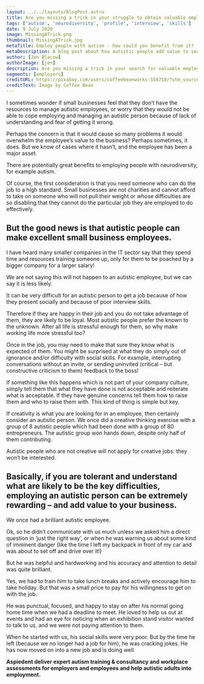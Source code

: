 ```yaml
---
layout: ../../layouts/BlogPost.astro
title: Are you missing a trick in your struggle to obtain valuable employees?
tags: ['autism', 'neurodiversity', 'profile', 'interview', 'skills']
date: 9 July 2020
image: MissingATrick.png
thumbnail: MissingATrick.jpg
metaTitle: Employ people with autism - how could you benefit from it?
metaDescription: A blog post about how autistic people add value to small businesses. With the right understanding in place, employing people with autism could be a brilliant move for your small business.
author: [Jen Blacow]
authorImage: [jen]
description: Are you missing a trick in your search for valuable employees? With the right understanding in place, employing people with autism could be a brilliant move for your small business.
segments: [employers]
creditURL: https://pixabay.com/users/coffeebeanworks-558718/?utm_source=link-attribution&utm_medium=referral&utm_campaign=image&utm_content=3449422
creditText: Image by Coffee Bean
---
```

I sometimes wonder if small businesses feel that they don’t have the resources to manage autistic employees, or worry that they would not be able to cope employing and managing an autistic person because of lack of understanding and fear of getting it wrong.

Perhaps the concern is that it would cause so many problems it would overwhelm the employee’s value to the business? Perhaps sometimes, it does. But we know of cases where it hasn’t, and the employee has been a major asset.

There are potentially great benefits to employing people with neurodiversity, for example autism.

Of course, the first consideration is that you need someone who can do the job to a high standard. Small businesses are not charities and cannot afford to take on someone who will not pull their weight or whose difficulties are so disabling that they cannot do the particular job they are employed to do effectively.

## But the good news is that autistic people can make excellent small business employees.
I have heard many smaller companies in the IT sector say that they spend time and resources training someone up, only for them to be poached by a bigger company for a larger salary!

We are not saying this will not happen to an autistic employee, but we can say it is less likely.

It can be very difficult for an autistic person to get a job because of how they present socially and because of poor interview skills.

Therefore if they are happy in their job and you do not take advantage of them, they are likely to be loyal. Most autistic people prefer the known to the unknown. After all life is stressful enough for them, so why make working life more stressful too?

Once in the job, you may need to make that sure they know what is expected of them. You might be surprised at what they do simply out of ignorance and/or difficulty with social skills. For example, interrupting conversations without an invite, or sending uninvited (critical – but constructive criticism to them) feedback to the boss!

If something like this happens which is not part of your company culture, simply tell them that what they have done is not acceptable and reiterate what is acceptable. If they have genuine concerns tell them how to raise them and who to raise them with. This kind of thing is simple but key.

If creativity is what you are looking for in an employee, then certainly consider an autistic person. We once did a creative thinking exercise with a group of 8 autistic people which had been done with a group of 80 entrepreneurs. The autistic group won hands down, despite only half of them contributing.

Autistic people who are not creative will not apply for creative jobs: they won’t be interested.

## Basically, if you are tolerant and understand what are likely to be the key difficulties, employing an autistic person can be extremely rewarding – and add value to your business.
We once had a brilliant autistic employee.

Ok, so he didn’t communicate with us much unless we asked him a direct question in ‘just the right way’, or when he was warning us about some kind of imminent danger (like the time I left my backpack in front of my car and was about to set off and drive over it!)

But he was helpful and hardworking and his accuracy and attention to detail was quite brilliant.

Yes, we had to train him to take lunch breaks and actively encourage him to take holiday. But that was a small price to pay for his willingness to get on with the job.

He was punctual, focused, and happy to stay on after his normal going home time when we had a deadline to meet. He loved to help us out at events and had an eye for noticing when an exhibition stand visitor wanted to talk to us, and we were not paying attention to them.

When he started with us, his social skills were very poor. But by the time he left (because we no longer had a job for him), he was cracking jokes. He has now moved on into a new job and is doing well.

 

**Aspiedent deliver expert autism training & consultancy and workplace assessments for employers and employees and help autistic adults into employment.**
